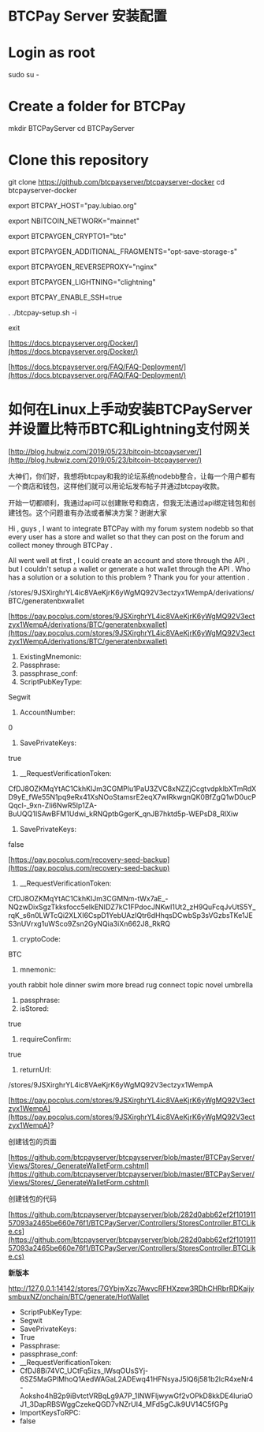 # BTCPay Server 安装配置

# Login as root
sudo su -

# Create a folder for BTCPay
mkdir BTCPayServer
cd BTCPayServer

# Clone this repository
git clone https://github.com/btcpayserver/btcpayserver-docker
cd btcpayserver-docker

export BTCPAY_HOST="pay.lubiao.org"

export NBITCOIN_NETWORK="mainnet"

export BTCPAYGEN_CRYPTO1="btc"

export BTCPAYGEN_ADDITIONAL_FRAGMENTS="opt-save-storage-s"

export BTCPAYGEN_REVERSEPROXY="nginx"

export BTCPAYGEN_LIGHTNING="clightning"

export BTCPAY_ENABLE_SSH=true

. ./btcpay-setup.sh -i

exit

[https://docs.btcpayserver.org/Docker/](https://docs.btcpayserver.org/Docker/)

[https://docs.btcpayserver.org/FAQ/FAQ-Deployment/](https://docs.btcpayserver.org/FAQ/FAQ-Deployment/)

# 如何在Linux上手动安装BTCPayServer并设置比特币BTC和Lightning支付网关

[http://blog.hubwiz.com/2019/05/23/bitcoin-btcpayserver/](http://blog.hubwiz.com/2019/05/23/bitcoin-btcpayserver/)

大神们，你们好，我想将btcpay和我的论坛系统nodebb整合，让每一个用户都有一个商店和钱包，这样他们就可以用论坛发布帖子并通过btcpay收款。

开始一切都顺利，我通过api可以创建账号和商店，但我无法通过api绑定钱包和创建钱包。这个问题谁有办法或者解决方案？谢谢大家

Hi , guys , I want to integrate BTCPay with my forum system nodebb so that every user has a store and wallet so that they can post on the forum and collect money through BTCPay .

All went well at first , I could create an account and store through the API , but I couldn't setup a wallet or generate a hot wallet through the API . Who has a solution or a solution to this problem ? Thank you for your attention .

/stores/9JSXirghrYL4ic8VAeKjrK6yWgMQ92V3ectzyx1WempA/derivations/BTC/generatenbxwallet

[https://pay.pocplus.com/stores/9JSXirghrYL4ic8VAeKjrK6yWgMQ92V3ectzyx1WempA/derivations/BTC/generatenbxwallet](https://pay.pocplus.com/stores/9JSXirghrYL4ic8VAeKjrK6yWgMQ92V3ectzyx1WempA/derivations/BTC/generatenbxwallet)

1. ExistingMnemonic: 
2. Passphrase: 
3. passphrase_conf: 
4. ScriptPubKeyType:

Segwit

1. AccountNumber:

0

1. SavePrivateKeys:

true

1. __RequestVerificationToken:

CfDJ8OZKMqYtAC1CkhKIJm3CGMPlu1PaU3ZVC8xNZZjCcgtvdpklbXTmRdXD9yE_fWe55N1pq9eRx41XsNOoStamsrE2eqX7wIRkwgnQK0BfZgQ1wD0ucPQqcl-_9xn-ZIi6NwR5Ip1ZA-BuUQQ1ISAwBFM1Udwi_kRNQptbGgerK_qnJB7hktd5p-WEPsD8_RlXiw

1. SavePrivateKeys:

false

[https://pay.pocplus.com/recovery-seed-backup](https://pay.pocplus.com/recovery-seed-backup)

1. __RequestVerificationToken:

CfDJ8OZKMqYtAC1CkhKIJm3CGMNm-tWx7aE_-NQzwDixSgzTkksfocc5elkENIDZ7kC1FPdocJNKwI1Ut2_zH9QuFcqJvUtS5Y_rqK_s6n0LWTcQi2XLXI6CspD1YebUAzIQtr6dHhqsDCwbSp3sVGzbsTKe1JES3nUVrxg1uWSco9Zsn2GyNQia3iXn662J8_RkRQ

1. cryptoCode:

BTC

1. mnemonic:

youth rabbit hole dinner swim more bread rug connect topic novel umbrella

1. passphrase: 
2. isStored:

true

1. requireConfirm:

true

1. returnUrl:

/stores/9JSXirghrYL4ic8VAeKjrK6yWgMQ92V3ectzyx1WempA

[https://pay.pocplus.com/stores/9JSXirghrYL4ic8VAeKjrK6yWgMQ92V3ectzyx1WempA](https://pay.pocplus.com/stores/9JSXirghrYL4ic8VAeKjrK6yWgMQ92V3ectzyx1WempA)?

创建钱包的页面

[https://github.com/btcpayserver/btcpayserver/blob/master/BTCPayServer/Views/Stores/_GenerateWalletForm.cshtml](https://github.com/btcpayserver/btcpayserver/blob/master/BTCPayServer/Views/Stores/_GenerateWalletForm.cshtml)

创建钱包的代码

[https://github.com/btcpayserver/btcpayserver/blob/282d0abb62ef2f10191157093a2465be660e76f1/BTCPayServer/Controllers/StoresController.BTCLike.cs](https://github.com/btcpayserver/btcpayserver/blob/282d0abb62ef2f10191157093a2465be660e76f1/BTCPayServer/Controllers/StoresController.BTCLike.cs)

**新版本**

http://127.0.0.1:14142/stores/7GYbjwXzc7AwvcRFHXzew3RDhCHRbrRDKaijysmbuxNZ/onchain/BTC/generate/HotWallet

- ScriptPubKeyType:
- Segwit
- SavePrivateKeys:
- True
- Passphrase:
- passphrase_conf:
- __RequestVerificationToken:
- CfDJ8Bi74VC_UCtFq5izs_lWsqOUsSYj-6SZ5MaGPlMhoQ1AedWAGaL2ADEwq41HFNsyaJ5lQ6j581b2lcR4xeNr4-Aoksho4hB2p9iBvtctVRBqLg9A7P_1INWFljwywGf2vOPkD8kkDE4IuriaOJ1_3DapRBSWggCzekeQGD7vNZrUI4_MFd5gCJk9UV14C5fGPg
- ImportKeysToRPC:
- false